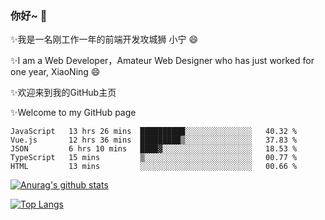 ### 你好~  👋

✨我是一名刚工作一年的前端开发攻城狮 小宁 😄

✨I am a Web Developer，Amateur Web Designer who has just worked for one year, XiaoNing 😄

✨欢迎来到我的GitHub主页

✨Welcome to my GitHub page
<!--
**7148505/7148505** is a ✨ _special_ ✨ repository because its `README.md` (this file) appears on your GitHub profile.

Here are some ideas to get you started:

- 🔭 I’m currently working on ...
- 🌱 I’m currently learning ...
- 👯 I’m looking to collaborate on ...
- 🤔 I’m looking for help with ...
- 💬 Ask me about ...
- 📫 How to reach me: ...
- 😄 Pronouns: ...
- ⚡ Fun fact: ...
-->

<!--START_SECTION:waka-->
```text
JavaScript   13 hrs 26 mins  ██████████░░░░░░░░░░░░░░░   40.32 % 
Vue.js       12 hrs 36 mins  █████████▒░░░░░░░░░░░░░░░   37.83 % 
JSON         6 hrs 10 mins   ████▓░░░░░░░░░░░░░░░░░░░░   18.53 % 
TypeScript   15 mins         ▒░░░░░░░░░░░░░░░░░░░░░░░░   00.77 % 
HTML         13 mins         ░░░░░░░░░░░░░░░░░░░░░░░░░   00.66 % 
```
<!--END_SECTION:waka-->

[![Anurag's github stats](https://github-readme-stats.vercel.app/api?username=littleCareless)](https://github.com/anuraghazra/github-readme-stats)

[![Top Langs](https://github-readme-stats.vercel.app/api/top-langs/?username=littleCareless&layout=compact)](https://github.com/anuraghazra/github-readme-stats)
